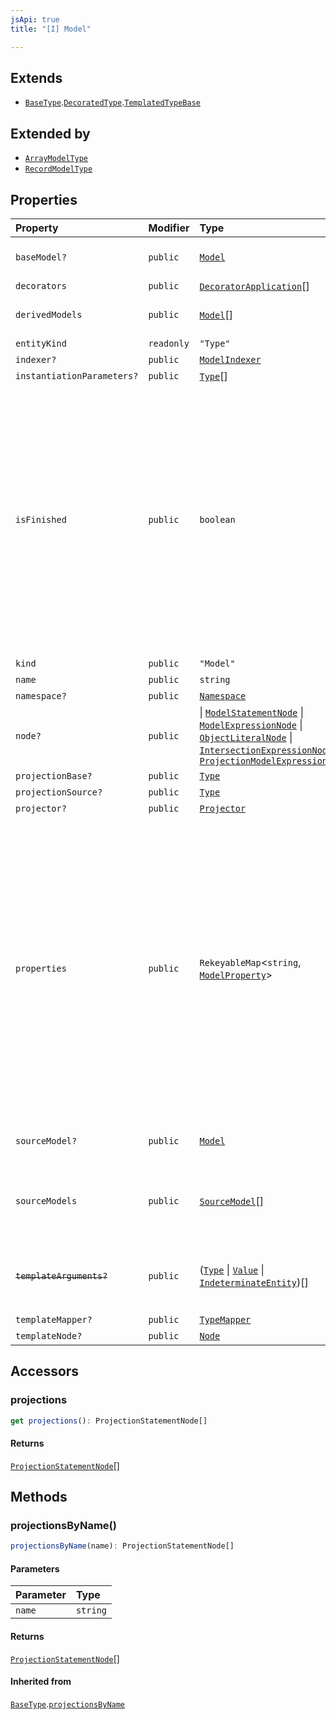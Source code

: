 ```yaml
---
jsApi: true
title: "[I] Model"

---
```

## Extends

- [`BaseType`](BaseType.md).[`DecoratedType`](DecoratedType.md).[`TemplatedTypeBase`](TemplatedTypeBase.md)

## Extended by

- [`ArrayModelType`](ArrayModelType.md)
- [`RecordModelType`](RecordModelType.md)

## Properties

| Property | Modifier | Type | Description | Overrides | Inherited from |
| :------ | :------ | :------ | :------ | :------ | :------ |
| `baseModel?` | `public` | [`Model`](Model.md) | Model this model extends. This represent inheritance. | - | - |
| `decorators` | `public` | [`DecoratorApplication`](DecoratorApplication.md)[] | - | [`DecoratedType`](DecoratedType.md).`decorators` | [`DecoratedType`](DecoratedType.md).`decorators` |
| `derivedModels` | `public` | [`Model`](Model.md)[] | Direct children. This is the reverse relation of [baseModel](Model.md) | - | - |
| `entityKind` | `readonly` | `"Type"` | - | [`BaseType`](BaseType.md).`entityKind` | [`BaseType`](BaseType.md).`entityKind` |
| `indexer?` | `public` | [`ModelIndexer`](../type-aliases/ModelIndexer.md) | - | - | - |
| `instantiationParameters?` | `public` | [`Type`](../type-aliases/Type.md)[] | - | [`BaseType`](BaseType.md).`instantiationParameters` | [`BaseType`](BaseType.md).`instantiationParameters` |
| `isFinished` | `public` | `boolean` | <p>Reflect if a type has been finished(Decorators have been called). There is multiple reasons a type might not be finished:</p><ul><li>a template declaration will not</li><li>a template instance that argument that are still template parameters</li><li>a template instance that is only partially instantiated(like a templated operation inside a templated interface)</li></ul> | [`BaseType`](BaseType.md).`isFinished` | [`BaseType`](BaseType.md).`isFinished` |
| `kind` | `public` | `"Model"` | - | [`BaseType`](BaseType.md).`kind` | [`BaseType`](BaseType.md).`kind` |
| `name` | `public` | `string` | - | - | - |
| `namespace?` | `public` | [`Namespace`](Namespace.md) | - | - | - |
| `node?` | `public` |  \| [`ModelStatementNode`](ModelStatementNode.md) \| [`ModelExpressionNode`](ModelExpressionNode.md) \| [`ObjectLiteralNode`](ObjectLiteralNode.md) \| [`IntersectionExpressionNode`](IntersectionExpressionNode.md) \| [`ProjectionModelExpressionNode`](ProjectionModelExpressionNode.md) | - | [`BaseType`](BaseType.md).`node` | [`BaseType`](BaseType.md).`node` |
| `projectionBase?` | `public` | [`Type`](../type-aliases/Type.md) | - | [`BaseType`](BaseType.md).`projectionBase` | [`BaseType`](BaseType.md).`projectionBase` |
| `projectionSource?` | `public` | [`Type`](../type-aliases/Type.md) | - | [`BaseType`](BaseType.md).`projectionSource` | [`BaseType`](BaseType.md).`projectionSource` |
| `projector?` | `public` | [`Projector`](Projector.md) | - | [`BaseType`](BaseType.md).`projector` | [`BaseType`](BaseType.md).`projector` |
| `properties` | `public` | `RekeyableMap`<`string`, [`ModelProperty`](ModelProperty.md)\> | <p>The properties of the model.</p><p>Properties are ordered in the order that they appear in source. Properties obtained via `model is` appear before properties defined in the model body. Properties obtained via `...` are inserted where the spread appears in source.</p><p>Properties inherited via `model extends` are not included. Use</p><p>[walkPropertiesInherited](../functions/walkPropertiesInherited.md) to enumerate all properties in the inheritance hierarchy.</p> | - | - |
| `sourceModel?` | `public` | [`Model`](Model.md) | The model that is referenced via `model is`. | - | - |
| `sourceModels` | `public` | [`SourceModel`](SourceModel.md)[] | Models that were used to build this model. This include any model referenced in `model is`, `...` or when intersecting models. | - | - |
| ~~`templateArguments?`~~ | `public` | ([`Type`](../type-aliases/Type.md) \| [`Value`](../type-aliases/Value.md) \| [`IndeterminateEntity`](IndeterminateEntity.md))[] | <p>**Deprecated**</p><p>use templateMapper instead.</p> | [`TemplatedTypeBase`](TemplatedTypeBase.md).`templateArguments` | [`TemplatedTypeBase`](TemplatedTypeBase.md).`templateArguments` |
| `templateMapper?` | `public` | [`TypeMapper`](TypeMapper.md) | - | [`TemplatedTypeBase`](TemplatedTypeBase.md).`templateMapper` | [`TemplatedTypeBase`](TemplatedTypeBase.md).`templateMapper` |
| `templateNode?` | `public` | [`Node`](../type-aliases/Node.md) | - | [`TemplatedTypeBase`](TemplatedTypeBase.md).`templateNode` | [`TemplatedTypeBase`](TemplatedTypeBase.md).`templateNode` |

## Accessors

### projections

```ts
get projections(): ProjectionStatementNode[]
```

#### Returns

[`ProjectionStatementNode`](ProjectionStatementNode.md)[]

## Methods

### projectionsByName()

```ts
projectionsByName(name): ProjectionStatementNode[]
```

#### Parameters

| Parameter | Type |
| :------ | :------ |
| `name` | `string` |

#### Returns

[`ProjectionStatementNode`](ProjectionStatementNode.md)[]

#### Inherited from

[`BaseType`](BaseType.md).[`projectionsByName`](BaseType.md#projectionsbyname)
